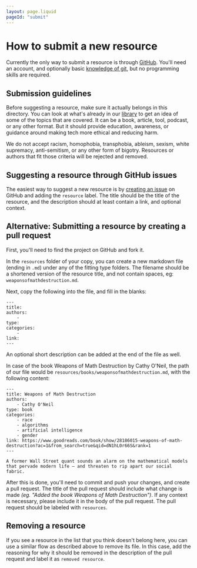 ```yaml
---
layout: page.liquid
pageId: "submit"
---
```


# How to submit a new resource

Currently the only way to submit a resource is through [GitHub](https://github.com/sarahfossheim/ethicaldesign.guide). You'll need an account, and optionally basic [knowledge of git](https://guides.github.com/introduction/git-handbook/), but no programming skills are required.

## Submission guidelines

Before suggesting a resource, make sure it actually belongs in this directory. You can look at what's already in our [library](/) to get an idea of some of the topics that are covered. It can be a book, article, tool, podcast, or any other format. But it should provide education, awareness, or guidance around making tech more ethical and reducing harm.

We do not accept racism, homophobia, transphobia, ableism, sexism, white supremacy, anti-semitism, or any other form of bigotry. Resources or authors that fit those criteria will be rejected and removed.

## Suggesting a resource through GitHub issues

The easiest way to suggest a new resource is by [creating an issue](https://github.com/sarahfossheim/ethicaldesign.guide/issues/new) on GitHub and adding the `resource` label. The title should be the title of the resource, and the description should at least contain a link, and optional context.

## Alternative: Submitting a resource by creating a pull request

First, you'll need to find the project on GitHub and fork it.

In the `resources` folder of your copy, you can create a new markdown file (ending in `.md`) under any of the fitting type folders. The filename should be a shortened version of the resource title, and not contain spaces, eg: `weaponsofmathdestruction.md`.

Next, copy the following into the file, and fill in the blanks:

```MD
---
title:
authors:
    -
type:
categories:
    -
link:
---
```

An optional short description can be added at the end of the file as well. 

In case of the book Weapons of Math Destruction by Cathy O'Neil, the path of our file would be `resources/books/weaponsofmathdestruction.md`, with the following content:

```MD
---
title: Weapons of Math Destruction
authors:
    - Cathy O'Neil
type: book
categories:
    - race
    - algorithms
    - artificial intelligence
    - gender
link: https://www.goodreads.com/book/show/28186015-weapons-of-math-destruction?ac=1&from_search=true&qid=dN1hL0r66S&rank=1
---

A former Wall Street quant sounds an alarm on the mathematical models that pervade modern life — and threaten to rip apart our social fabric.
```

After this is done, you'll need to commit and push your changes, and create a pull request. The title of the pull request should include what change is made _(eg. "Added the book Weapons of Math Destruction")_. If any context is necessary, please include it in the body of the pull request. The pull request should be labeled with `resources`.

## Removing a resource

If you see a resource in the list that you think doesn't belong here, you can use a similar flow as described above to remove its file. In this case, add the reasoning for why it should be removed in the description of the pull request and label it as `removed resource`.
